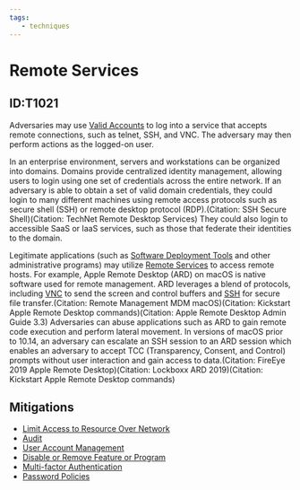 ```yaml
---
tags:
   - techniques
---
```

# Remote Services
## ID:T1021
Adversaries may use [Valid Accounts](techniques/T1078) to log into a service that accepts remote connections, such as telnet, SSH, and VNC. The adversary may then perform actions as the logged-on user.

In an enterprise environment, servers and workstations can be organized into domains. Domains provide centralized identity management, allowing users to login using one set of credentials across the entire network. If an adversary is able to obtain a set of valid domain credentials, they could login to many different machines using remote access protocols such as secure shell (SSH) or remote desktop protocol (RDP).(Citation: SSH Secure Shell)(Citation: TechNet Remote Desktop Services) They could also login to accessible SaaS or IaaS services, such as those that federate their identities to the domain. 

Legitimate applications (such as [Software Deployment Tools](techniques/T1072) and other administrative programs) may utilize [Remote Services](techniques/T1021) to access remote hosts. For example, Apple Remote Desktop (ARD) on macOS is native software used for remote management. ARD leverages a blend of protocols, including [VNC](techniques/T1021/005) to send the screen and control buffers and [SSH](techniques/T1021/004) for secure file transfer.(Citation: Remote Management MDM macOS)(Citation: Kickstart Apple Remote Desktop commands)(Citation: Apple Remote Desktop Admin Guide 3.3) Adversaries can abuse applications such as ARD to gain remote code execution and perform lateral movement. In versions of macOS prior to 10.14, an adversary can escalate an SSH session to an ARD session which enables an adversary to accept TCC (Transparency, Consent, and Control) prompts without user interaction and gain access to data.(Citation: FireEye 2019 Apple Remote Desktop)(Citation: Lockboxx ARD 2019)(Citation: Kickstart Apple Remote Desktop commands)
## Mitigations
* [Limit Access to Resource Over Network](mitigations/M1035)
* [Audit](mitigations/M1047)
* [User Account Management](mitigations/M1018)
* [Disable or Remove Feature or Program](mitigations/M1042)
* [Multi-factor Authentication](mitigations/M1032)
* [Password Policies](mitigations/M1027)
